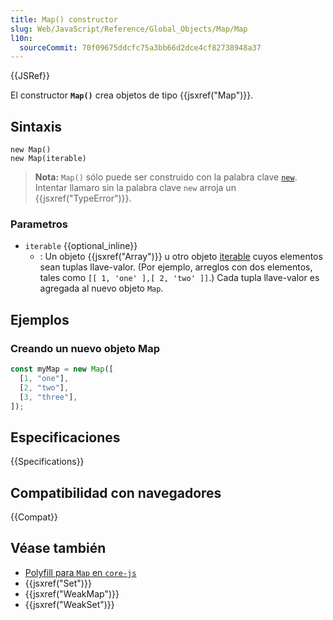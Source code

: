 ```yaml
---
title: Map() constructor
slug: Web/JavaScript/Reference/Global_Objects/Map/Map
l10n:
  sourceCommit: 70f09675ddcfc75a3bb66d2dce4cf82738948a37
---
```


{{JSRef}}

El constructor **`Map()`** crea objetos de tipo {{jsxref("Map")}}.

## Sintaxis

```js-nolint
new Map()
new Map(iterable)
```

> **Nota:** `Map()` sólo puede ser construido con la palabra clave [`new`](/es/docs/Web/JavaScript/Reference/Operators/new). Intentar llamaro sin la palabra clave `new` arroja un {{jsxref("TypeError")}}.

### Parametros

- `iterable` {{optional_inline}}
  - : Un objeto {{jsxref("Array")}} u otro objeto
    [iterable](/es/docs/Web/JavaScript/Reference/Iteration_protocols) cuyos elementos sean tuplas llave-valor. (Por ejemplo, arreglos con dos elementos, 
    tales como `[[ 1, 'one' ],[ 2, 'two' ]]`.) Cada tupla llave-valor es agregada al nuevo objeto `Map`.

## Ejemplos

### Creando un nuevo objeto Map

```js
const myMap = new Map([
  [1, "one"],
  [2, "two"],
  [3, "three"],
]);
```

## Especificaciones

{{Specifications}}

## Compatibilidad con navegadores

{{Compat}}

## Véase también

- [Polyfill para `Map` en `core-js`](https://github.com/zloirock/core-js#map)
- {{jsxref("Set")}}
- {{jsxref("WeakMap")}}
- {{jsxref("WeakSet")}}
